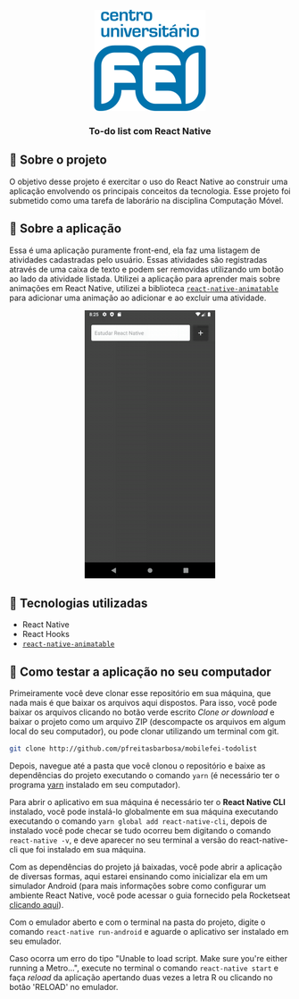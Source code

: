 <p align="center">
  <img alt="FEI" src="./.github/feilogo.png" />
</p>

<h3 align="center">
  To-do list com React Native
</h3>

## :rocket: Sobre o projeto
O objetivo desse projeto é exercitar o uso do React Native ao construir uma aplicação envolvendo os principais conceitos da tecnologia. Esse projeto foi submetido como uma tarefa de laborário na disciplina Computação Móvel.

## :memo: Sobre a aplicação
Essa é uma aplicação puramente front-end, ela faz uma listagem de atividades cadastradas pelo usuário. Essas atividades são registradas através de uma caixa de texto e podem ser removidas utilizando um botão ao lado da atividade listada. Utilizei a aplicação para aprender mais sobre animações em React Native, utilizei a biblioteca [`react-native-animatable`](https://github.com/oblador/react-native-animatable) para adicionar uma animação ao adicionar e ao excluir uma atividade.

<p align="center">
  <img src="./.github/todo.gif" />
</p>

## :hammer: Tecnologias utilizadas
- React Native
- React Hooks
- [`react-native-animatable`](https://github.com/oblador/react-native-animatable)

## :wrench: Como testar a aplicação no seu computador
Primeiramente você deve clonar esse repositório em sua máquina, que nada mais é que baixar os arquivos aqui dispostos. Para isso, você pode baixar os arquivos clicando no botão verde escrito <em>Clone or download</em> e baixar o projeto como um arquivo ZIP (descompacte os arquivos em algum local do seu computador), ou pode clonar utilizando um terminal com git.

```bash
git clone http://github.com/pfreitasbarbosa/mobilefei-todolist
```

Depois, navegue até a pasta que você clonou o repositório e baixe as dependências do projeto executando o comando `yarn` (é necessário ter o programa [yarn](https://classic.yarnpkg.com/pt-BR/docs/install/) instalado em seu computador).

Para abrir o aplicativo em sua máquina é necessário ter o __React Native CLI__ instalado, você pode instalá-lo globalmente em sua máquina executando executando o comando `yarn global add react-native-cli`, depois de instalado você pode checar se tudo ocorreu bem digitando o comando `react-native -v`, e deve aparecer no seu terminal a versão do react-native-cli que foi instalado em sua máquina.

Com as dependências do projeto já baixadas, você pode abrir a aplicação de diversas formas, aqui estarei ensinando como inicializar ela em um simulador Android (para mais informações sobre como configurar um ambiente React Native, você pode acessar o guia fornecido pela Rocketseat [clicando aqui](https://react-native.rocketseat.dev/)).

Com o emulador aberto e com o terminal na pasta do projeto, digite o comando `react-native run-android` e aguarde o aplicativo ser instalado em seu emulador.

Caso ocorra um erro do tipo "Unable to load script. Make sure you're either running a Metro...", execute no terminal o comando `react-native start` e faça <em>reload</em> da aplicação apertando duas vezes a letra R ou clicando no botão 'RELOAD' no emulador.